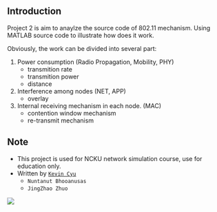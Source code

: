 ## Introduction

Project 2 is aim to anaylze the source code of 802.11 mechanism. Using MATLAB source code to illustrate how does it work.

Obviously, the work can be divided into several part:

1. Power consumption (Radio Propagation, Mobility, PHY)
    * transmition rate
    * transmition power
    * distance
2. Interference among nodes (NET, APP)
    * overlay
3. Internal receiving mechanism in each node. (MAC)
    * contention window mechanism
    * re-transmit mechanism

## Note

* This project is used for NCKU network simulation course, use for education only.
* Written by [`Kevin Cyu`](https://github.com/kevinbird61)
    * `Nuntanut Bhooanusas`
    * `JingZhao Zhuo`

![](img/ncku.jpg)
